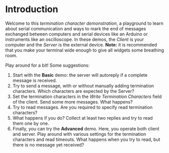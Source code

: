 # Introduction

Welcome to this _termination character demonstration_, a playground to learn about serial communication and ways to mark the end of messages exchanged between computers and serial devices like an Arduino or instruments like an oscilloscope. In these demos, the _Client_ is your computer and the _Server_ is the external device. **Note:** it is recommended that you make your terminal wide enough to give all widgets some breathing room.

Play around for a bit! Some suggestions:

1. Start with the **Basic** demo: the server will autoreply if a complete message is received.
2. Try to send a message, with or without manually adding termination characters. Which characters are expected by the Server?
3. Set the termination characters in the _Write Termination Characters_ field of the client. Send some more messages. What happens?
4. Try to read messages. Are you required to specify read termination characters?
5. What happens if you do? Collect at least two replies and try to read them one by one.
6. Finally, you can try the **Advanced** demo. Here, you operate both client and server. Play around with various settings for the termination characters and read timeouts. What happens when you try to read, but there is no message yet received?
